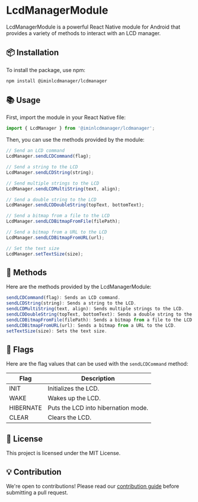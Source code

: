 # LcdManagerModule

LcdManagerModule is a powerful React Native module for Android that provides a variety of methods to interact with an LCD manager.

## 📦 Installation

To install the package, use npm:

```bash
npm install @iminlcdmanager/lcdmanager
```

## 📚 Usage

First, import the module in your React Native file:

```javascript
import { LcdManager } from '@iminlcdmanager/lcdmanager';
```

Then, you can use the methods provided by the module:

```javascript
// Send an LCD command
LcdManager.sendLCDCommand(flag);

// Send a string to the LCD
LcdManager.sendLCDString(string);

// Send multiple strings to the LCD
LcdManager.sendLCDMultiString(text, align);

// Send a double string to the LCD
LcdManager.sendLCDDoubleString(topText, bottomText);

// Send a bitmap from a file to the LCD
LcdManager.sendLCDBitmapFromFile(filePath);

// Send a bitmap from a URL to the LCD
LcdManager.sendLCDBitmapFromURL(url);

// Set the text size
LcdManager.setTextSize(size);
```

## 📝 Methods

Here are the methods provided by the LcdManagerModule:

```javascript
sendLCDCommand(flag): Sends an LCD command.
sendLCDString(string): Sends a string to the LCD.
sendLCDMultiString(text, align): Sends multiple strings to the LCD.
sendLCDDoubleString(topText, bottomText): Sends a double string to the LCD.
sendLCDBitmapFromFile(filePath): Sends a bitmap from a file to the LCD.
sendLCDBitmapFromURL(url): Sends a bitmap from a URL to the LCD.
setTextSize(size): Sets the text size.
```

## 📝 Flags

Here are the flag values that can be used with the `sendLCDCommand` method:

| Flag      | Description                         |
| --------- | ----------------------------------- |
| INIT      | Initializes the LCD.                |
| WAKE      | Wakes up the LCD.                   |
| HIBERNATE | Puts the LCD into hibernation mode. |
| CLEAR     | Clears the LCD.                     |

## 📄 License

This project is licensed under the MIT License.

## 💡 Contribution

We're open to contributions! Please read our [contribution guide](CONTRIBUTING) before submitting a pull request.

